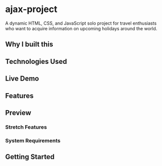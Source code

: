 # ajax-project

A dynamic HTML, CSS, and JavaScript solo project for travel enthusiasts who want to acquire information on upcoming holidays around the world.

## Why I built this

## Technologies Used

## Live Demo

## Features

## Preview

### Stretch Features

### System Requirements

## Getting Started
